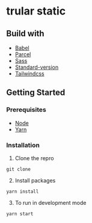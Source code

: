 # trular static


## Build with
- [Babel](https://babeljs.io/)
- [Parcel](https://parceljs.org/)
- [Sass](https://sass-lang.com/)
- [Standard-version](https://github.com/conventional-changelog/standard-version)
- [Tailwindcss](tailwindcss.com/)

## Getting Started

### Prerequisites
- [Node](https://nodejs.org/en/)
- [Yarn](https://yarnpkg.com/)
  
### Installation
1. Clone the repro
```shell
git clone 
```

2. Install packages
```shell
yarn install
```

3. To run in development mode
```shell
yarn start
```